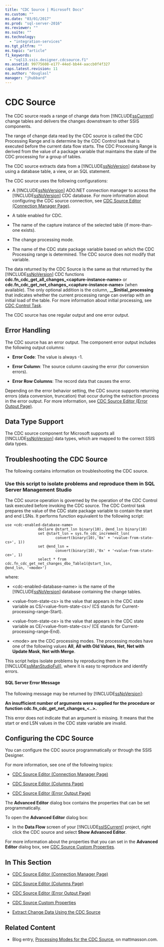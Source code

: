 ```yaml
---
title: "CDC Source | Microsoft Docs"
ms.custom: ""
ms.date: "03/01/2017"
ms.prod: "sql-server-2016"
ms.reviewer: ""
ms.suite: ""
ms.technology: 
  - "integration-services"
ms.tgt_pltfrm: ""
ms.topic: "article"
f1_keywords: 
  - "sql13.ssis.designer.cdcsource.f1"
ms.assetid: 99775608-e177-44ed-bb44-aaccb0f4f327
caps.latest.revision: 11
ms.author: "douglasl"
manager: "jhubbard"
---
```

# CDC Source
  The CDC source reads a range of change data from [!INCLUDE[ssCurrent](../../a9notintoc/includes/sscurrent-md.md)] change tables and delivers the changes downstream to other SSIS components.  
  
 The range of change data read by the CDC source is called the CDC Processing Range and is determine by the CDC Control task that is executed before the current data flow starts. The CDC Processing Range is derived from the value of a package variable that maintains the state of the CDC processing for a group of tables.  
  
 The CDC source extracts data from a [!INCLUDE[ssNoVersion](../../a9notintoc/includes/ssnoversion-md.md)] database by using a database table, a view, or an SQL statement.  
  
 The CDC source uses the following configurations:  
  
-   A [!INCLUDE[ssNoVersion](../../a9notintoc/includes/ssnoversion-md.md)] ADO.NET connection manager to access the [!INCLUDE[ssNoVersion](../../a9notintoc/includes/ssnoversion-md.md)] CDC database. For more information about configuring the CDC source connection, see [CDC Source Editor &#40;Connection Manager Page&#41;](../../integration-services/data-flow/cdc-source-editor-connection-manager-page.md).  
  
-   A table enabled for CDC.  
  
-   The name of the capture instance of the selected table (if more-than-one exists).  
  
-   The change processing mode.  
  
-   The name of the CDC state package variable based on which the CDC Processing range is determined. The CDC source does not modify that variable.  
  
 The data returned by the CDC Source is the same as that returned by the [!INCLUDE[ssNoVersion](../../a9notintoc/includes/ssnoversion-md.md)] CDC functions **cdc.fn_cdc_get_all_changes_\<capture-instance-name>** or **cdc.fn_cdc_get_net_changes_\<capture-instance-name>** (when available). The only optional addition is the column, **__$initial_processing** that indicates whether the current processing range can overlap with an initial load of the table. For more information about initial processing, see [CDC Control Task](../../integration-services/control-flow/cdc-control-task.md).  
  
 The CDC source has one regular output and one error output.  
  
## Error Handling  
 The CDC source has an error output. The component error output includes the following output columns:  
  
-   **Error Code**: The value is always -1.  
  
-   **Error Column**: The source column causing the error (for conversion errors).  
  
-   **Error Row Columns**: The record data that causes the error.  
  
 Depending on the error behavior setting, the CDC source supports returning errors (data conversion, truncation) that occur during the extraction process in the error output. For more information, see [CDC Source Editor &#40;Error Output Page&#41;](../../integration-services/data-flow/cdc-source-editor-error-output-page.md).  
  
## Data Type Support  
 The CDC source component for Microsoft supports all [!INCLUDE[ssNoVersion](../../a9notintoc/includes/ssnoversion-md.md)] data types, which are mapped to the correct SSIS data types.  
  
## Troubleshooting the CDC Source  
 The following contains information on troubleshooting the CDC source.  
  
### Use this script to isolate problems and reproduce them in SQL Server Management Studio  
 The CDC source operation is governed by the operation of the CDC Control task executed before invoking the CDC source. The CDC Control task prepares the value of the CDC state package variable to contain the start and end LSNs. It performs function equivalent to the following script:  
  
```  
use <cdc-enabled-database-name>  
               declare @start_lsn binary(10), @end_lsn binary(10)  
               set @start_lsn = sys.fn_cdc_increment_lsn(  
                       convert(binary(10),'0x' + '<value-from-state-cs>', 1))  
               set @end_lsn =   
                       convert(binary(10),'0x' + '<value-from-state-ce>', 1)  
               select * from cdc.fn_cdc_get_net_changes_dbo_Table1(@start_lsn,  
@end_lsn, '<mode>')  
```  
  
 where:  
  
-   \<cdc-enabled-database-name> is the name of the [!INCLUDE[ssNoVersion](../../a9notintoc/includes/ssnoversion-md.md)] database containing the change tables.  
  
-   \<value-from-state-cs> is the value that appears in the CDC state variable as CS/\<value-from-state-cs>/ (CS stands for Current-processing-range-Start).  
  
-   \<value-from-state-ce> is the value that appears in the CDC state variable as CE/\<value-from-state-cs>/ (CE stands for Current-processing-range-End).  
  
-   \<mode> are the CDC processing modes. The processing modes have one of the following values **All**, **All with Old Values**, **Net**, **Net with Update Mask**, **Net with Merge**.  
  
 This script helps isolate problems by reproducing them in the [!INCLUDE[ssManStudioFull](../../a9notintoc/includes/ssmanstudiofull-md.md)], where it is easy to reproduce and identify errors.  
  
#### SQL Server Error Message  
 The following message may be returned by [!INCLUDE[ssNoVersion](../../a9notintoc/includes/ssnoversion-md.md)]:  
  
 **An insufficient number of arguments were supplied for the procedure or function cdc.fn_cdc_get_net_changes_\<..>.**  
  
 This error does not indicate that an argument is missing. It means that the start or end LSN values in the CDC state variable are invalid.  
  
## Configuring the CDC Source  
 You can configure the CDC source programmatically or through the SSIS Designer.  
  
 For more information, see one of the following topics:  
  
-   [CDC Source Editor &#40;Connection Manager Page&#41;](../../integration-services/data-flow/cdc-source-editor-connection-manager-page.md)  
  
-   [CDC Source Editor &#40;Columns Page&#41;](../../integration-services/data-flow/cdc-source-editor-columns-page.md)  
  
-   [CDC Source Editor &#40;Error Output Page&#41;](../../integration-services/data-flow/cdc-source-editor-error-output-page.md)  
  
 The **Advanced Editor** dialog box contains the properties that can be set programmatically.  
  
 To open the **Advanced Editor** dialog box:  
  
-   In the **Data Flow** screen of your [!INCLUDE[ssISCurrent](../../a9retired/includes/ssiscurrent-md.md)] project, right click the CDC source and select **Show Advanced Editor**.  
  
 For more information about the properties that you can set in the **Advanced Editor** dialog box, see [CDC Source Custom Properties](../../integration-services/data-flow/cdc-source-custom-properties.md).  
  
## In This Section  
  
-   [CDC Source Editor &#40;Connection Manager Page&#41;](../../integration-services/data-flow/cdc-source-editor-connection-manager-page.md)  
  
-   [CDC Source Editor &#40;Columns Page&#41;](../../integration-services/data-flow/cdc-source-editor-columns-page.md)  
  
-   [CDC Source Editor &#40;Error Output Page&#41;](../../integration-services/data-flow/cdc-source-editor-error-output-page.md)  
  
-   [CDC Source Custom Properties](../../integration-services/data-flow/cdc-source-custom-properties.md)  
  
-   [Extract Change Data Using the CDC Source](../../integration-services/data-flow/extract-change-data-using-the-cdc-source.md)  
  
## Related Content  
  
-   Blog entry, [Processing Modes for the CDC Source](http://www.mattmasson.com/2012/01/processing-modes-for-the-cdc-source/), on mattmasson.com.  
  
  